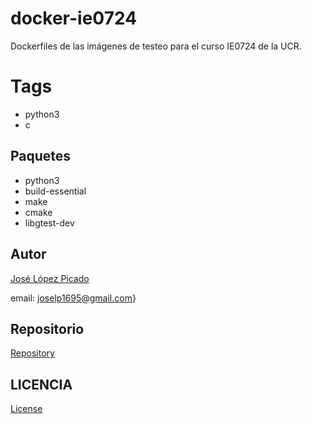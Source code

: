 # docker-ie0724
Dockerfiles de las imágenes de testeo para el curso IE0724 de la UCR.

# Tags
- python3
- c

## Paquetes
- python3
- build-essential
- make
- cmake
- libgtest-dev

## Autor
[José López Picado](https://github.com/jose-lp) 

email: joselp1695@gmail.com}

## Repositorio
[Repository](https://github.com/jose-lp/docker-ie0724)

## LICENCIA
[License](https://github.com/jose-lp/docker-ie0724/blob/master/LICENSE)
